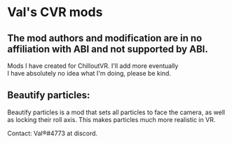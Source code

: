 
# Val's CVR mods 
## The mod authors and modification are in no affiliation with ABI and not supported by ABI.
Mods I have created for ChilloutVR. 
I'll add more eventually  
I have absolutely no idea what I'm doing, please be kind.  
  
## Beautify particles:  
Beautify particles is a mod that sets all particles to face the camera, as well as locking their roll axis. This makes particles much more realistic in VR.  
  
Contact: Val®#4773 at discord.
